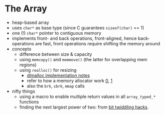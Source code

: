 # The Array

  - heap-based array
  - uses `char*` as base type (since C guarantees `sizeof(char)` == 1)
  - one (\!) `char*` pointer to contiguous memory
  - implements front- and back operations, front-aligned, hence
    back-operations are fast, front operations require shifting the
    memory around
  - concepts
      - difference between size & capacity
      - using `memcopy()` and `memmove()` (the latter for overlapping
        mem regions)
      - using `realloc()` for resizing
          - [dlmalloc implementation
            notes](http://gee.cs.oswego.edu/dl/html/malloc.html)
          - refer to how a memory allocator work
            [0](http://dmitrysoshnikov.com/compilers/writing-a-memory-allocator/),
            [1](http://gchandbook.org)
          - also the `brk`, `sbrk`, `mmap` calls
  - nifty things
      - using a macro to enable multiple return values in all
        `array_typed_*` functions
      - finding the next largest power of two: from [bit twiddling
        hacks](http://graphics.stanford.edu/~seander/bithacks.html#RoundUpPowerOf2).

